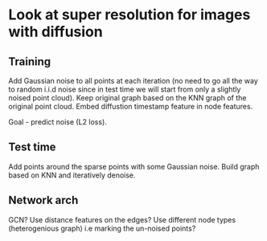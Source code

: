 # Look at super resolution for images with diffusion
## Training
Add Gaussian noise to all points at each iteration (no need to go all the way to random i.i.d noise since in test time we will start from only a slightly noised point cloud). Keep original graph based on the KNN graph of the original point cloud.  Embed diffustion timestamp feature in node features.

Goal - predict noise (L2 loss).

## Test time
Add points around the sparse points with some Gaussian noise. Build graph based on KNN and iteratively denoise.
## Network arch
GCN? Use distance features on the edges? Use different node types (heterogenious graph) i.e marking the un-noised points?
